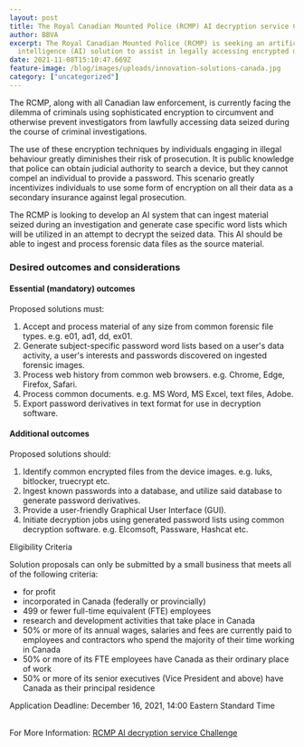 ```yaml
---
layout: post
title: The Royal Canadian Mounted Police (RCMP) AI decryption service Challenge 2021
author: BBVA
excerpt: The Royal Canadian Mounted Police (RCMP) is seeking an artificial
  intelligence (AI) solution to assist in legally accessing encrypted data.
date: 2021-11-08T15:10:47.669Z
feature-image: /blog/images/uploads/innovation-solutions-canada.jpg
category: ["uncategorized"]
---
```

The RCMP, along with all Canadian law enforcement, is currently facing the dilemma of criminals using sophisticated encryption to circumvent and otherwise prevent investigators from lawfully accessing data seized during the course of criminal investigations.

The use of these encryption techniques by individuals engaging in illegal behaviour greatly diminishes their risk of prosecution. It is public knowledge that police can obtain judicial authority to search a device, but they cannot compel an individual to provide a password. This scenario greatly incentivizes individuals to use some form of encryption on all their data as a secondary insurance against legal prosecution.

The RCMP is looking to develop an AI system that can ingest material seized during an investigation and generate case specific word lists which will be utilized in an attempt to decrypt the seized data. This AI should be able to ingest and process forensic data files as the source material.



### Desired outcomes and considerations

#### Essential (mandatory) outcomes

Proposed solutions must:

1. Accept and process material of any size from common forensic file types. e.g. e01, ad1, dd, ex01.
2. Generate subject-specific password word lists based on a user's data activity, a user's interests and passwords discovered on ingested forensic images.
3. Process web history from common web browsers. e.g. Chrome, Edge, Firefox, Safari.
4. Process common documents. e.g. MS Word, MS Excel, text files, Adobe.
5. Export password derivatives in text format for use in decryption software.

#### Additional outcomes

Proposed solutions should:

1. Identify common encrypted files from the device images. e.g. luks, bitlocker, truecrypt etc.
2. Ingest known passwords into a database, and utilize said database to generate password derivatives.
3. Provide a user-friendly Graphical User Interface (GUI).
4. Initiate decryption jobs using generated password lists using common decryption software. e.g. Elcomsoft, Passware, Hashcat etc.

Eligibility Criteria

Solution proposals can only be submitted by a small business that meets all of the following criteria:

* for profit
* incorporated in Canada (federally or provincially)
* 499 or fewer full-time equivalent (FTE) employees[](https://www.ic.gc.ca/eic/site/101.nsf/eng/00147.html#fn**)
* research and development activities that take place in Canada
* 50% or more of its annual wages, salaries and fees are currently paid to employees and contractors who spend the majority of their time working in Canada[](https://www.ic.gc.ca/eic/site/101.nsf/eng/00147.html#fn**)
* 50% or more of its FTE employees have Canada as their ordinary place of work[](https://www.ic.gc.ca/eic/site/101.nsf/eng/00147.html#fn**)
* 50% or more of its senior executives (Vice President and above) have Canada as their principal residence

Application Deadline: December 16, 2021, 14:00 Eastern Standard Time

\
For More Information: [RCMP AI decryption service Challenge](https://www.ic.gc.ca/eic/site/101.nsf/eng/00147.html)